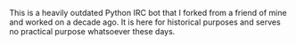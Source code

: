 This is a heavily outdated Python IRC bot that I forked from a friend of mine
and worked on a decade ago. It is here for historical purposes and serves no
practical purpose whatsoever these days.